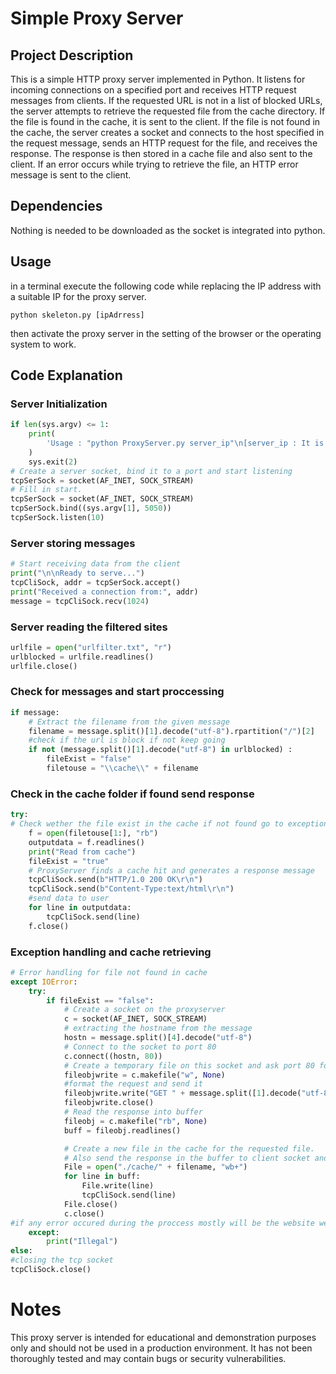 # Simple Proxy Server

## Project Description

This is a simple HTTP proxy server implemented in Python. It listens for incoming connections on a specified port and receives HTTP request messages from clients. If the requested URL is not in a list of blocked URLs, the server attempts to retrieve the requested file from the cache directory. If the file is found in the cache, it is sent to the client. If the file is not found in the cache, the server creates a socket and connects to the host specified in the request message, sends an HTTP request for the file, and receives the response. The response is then stored in a cache file and also sent to the client. If an error occurs while trying to retrieve the file, an HTTP error message is sent to the client.

## Dependencies

Nothing is needed to be downloaded as the socket is integrated into python.

## Usage

in a terminal execute the following code while replacing the IP address with a suitable IP for the proxy server.

```ssh
python skeleton.py [ipAdrress]
```

then activate the proxy server in the setting of the browser or the operating system to work.

## Code Explanation

### Server Initialization

```python
if len(sys.argv) <= 1:
    print(
        'Usage : "python ProxyServer.py server_ip"\n[server_ip : It is the IP Address Of Proxy Server'
    )
    sys.exit(2)
# Create a server socket, bind it to a port and start listening
tcpSerSock = socket(AF_INET, SOCK_STREAM)
# Fill in start.
tcpSerSock = socket(AF_INET, SOCK_STREAM)
tcpSerSock.bind((sys.argv[1], 5050))
tcpSerSock.listen(10)
```

### Server storing messages

```python
# Start receiving data from the client
print("\n\nReady to serve...")
tcpCliSock, addr = tcpSerSock.accept()
print("Received a connection from:", addr)
message = tcpCliSock.recv(1024)
```

### Server reading the filtered sites

```python
urlfile = open("urlfilter.txt", "r")
urlblocked = urlfile.readlines()
urlfile.close()
```

### Check for messages and start proccessing

```python
if message:
    # Extract the filename from the given message
    filename = message.split()[1].decode("utf-8").rpartition("/")[2]
    #check if the url is block if not keep going
    if not (message.split()[1].decode("utf-8") in urlblocked) :
        fileExist = "false"
        filetouse = "\\cache\\" + filename
```

### Check in the cache folder if found send response

```python
try:
# Check wether the file exist in the cache if not found go to exception handling
    f = open(filetouse[1:], "rb")
    outputdata = f.readlines()
    print("Read from cache")
    fileExist = "true"
    # ProxyServer finds a cache hit and generates a response message
    tcpCliSock.send(b"HTTP/1.0 200 OK\r\n")
    tcpCliSock.send(b"Content-Type:text/html\r\n")
    #send data to user
    for line in outputdata:
        tcpCliSock.send(line)
    f.close()
```

### Exception handling and cache retrieving

```python
# Error handling for file not found in cache
except IOError:
    try:
        if fileExist == "false":
            # Create a socket on the proxyserver
            c = socket(AF_INET, SOCK_STREAM)
            # extracting the hostname from the message
            hostn = message.split()[4].decode("utf-8")
            # Connect to the socket to port 80
            c.connect((hostn, 80))
            # Create a temporary file on this socket and ask port 80 for the file requested by the client
            fileobjwrite = c.makefile("w", None)
            #format the request and send it
            fileobjwrite.write("GET " + message.split([1].decode("utf-8") + " HTTP/1.0\n\n")
            fileobjwrite.close()
            # Read the response into buffer
            fileobj = c.makefile("rb", None)
            buff = fileobj.readlines()

            # Create a new file in the cache for the requested file.
            # Also send the response in the buffer to client socket and the corresponding file in the cache
            File = open("./cache/" + filename, "wb+")
            for line in buff:
                File.write(line)
                tcpCliSock.send(line)
            File.close()
            c.close()
#if any error occured during the proccess mostly will be the website we trying to access is not an html file
    except:
        print("Illegal")
else:
#closing the tcp socket
tcpCliSock.close()

```

# Notes

This proxy server is intended for educational and demonstration purposes only and should not be used in a production environment. It has not been thoroughly tested and may contain bugs or security vulnerabilities.